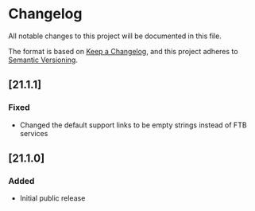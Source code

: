 # Changelog
All notable changes to this project will be documented in this file.

The format is based on [Keep a Changelog](https://keepachangelog.com/en/1.0.0/),
and this project adheres to [Semantic Versioning](https://semver.org/spec/v2.0.0.html).

## [21.1.1]

### Fixed

* Changed the default support links to be empty strings instead of FTB services

## [21.1.0]

### Added

* Initial public release

